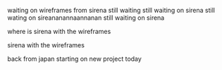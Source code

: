 waiting on wireframes from sirena
still waiting
still waiting on sirena
still wating on sireananannaannanan
still waiting on sirena

where is sirena with the wireframes

sirena with the wireframes


back from japan
starting on new project today
